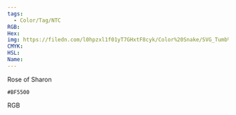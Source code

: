 ```yaml
---
tags:
  - Color/Tag/NTC
RGB:
Hex:
img: https://filedn.com/l0hpzxl1f01yT7GHxtF8cyk/Color%20Snake/SVG_Tumb%20Mass%20No%20Name/BF5500.svg
CMYK:
HSL:
Name:
---
```

Rose of Sharon
```palette
#BF5500
```
RGB
